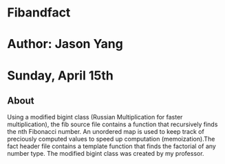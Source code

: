 # Fibandfact

# Author: Jason Yang

# Sunday, April 15th

## About

Using a modified bigint class (Russian Multiplication for faster multiplication), the fib source file contains a function that recursively finds the nth Fibonacci number. An unordered map is used to keep track of preciously computed values to speed up computation (memoization).The fact header file contains a template function that finds the factorial of any number type. The modified bigint class was created by my professor.